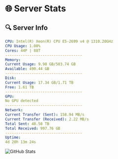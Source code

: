 # 🌐 Server Stats
## 🔍 Server Info
```yaml
CPU: Intel(R) Xeon(R) CPU E5-2699 v4 @ 1310.20GHz
CPU Usage: 1.00%
Cores: 44P | 88T
-----------------------------------
Memory:
Current Usage: 9.98 GB/503.74 GB
Available: 490.44 GB
-----------------------------------
Disk:
Current Usage: 17.34 GB/1.71 TB
Free: 1.61 TB
-----------------------------------
GPU:
No GPU detected
-----------------------------------
Network:
Current Transfer (Sent): 158.94 MB/s
Current Transfer (Received): 2.22 MB/s
Total Sent: 48.50 TB
Total Received: 997.76 GB
-----------------------------------
Uptime:
4d 20h 13m 24s
```
![GitHub Stats](https://img.shields.io/badge/Updated-2025-02-12_18:56:42-blue)